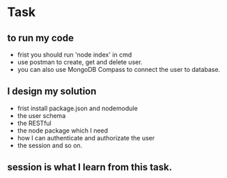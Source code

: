 # Task
## to run my code 
- frist you should run 'node index' in cmd
- use postman to create, get and delete user.
- you can also use MongoDB Compass to connect the user to database.

## I design my solution 
- frist install package.json and nodemodule
- the user schema
- the RESTful
- the node package which I need
- how I can authenticate and authorizate the user
- the session and so on.
## session is what I learn from this task.
